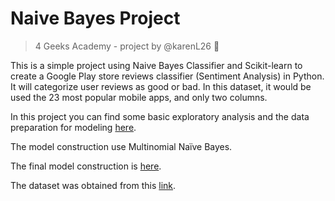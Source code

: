 # Naive Bayes Project
> 4 Geeks Academy - project by @karenL26 :elf:

This is a simple project using Naive Bayes Classifier and Scikit-learn to create a Google Play store reviews classifier (Sentiment Analysis) in Python. It will categorize user reviews as good or bad. In this dataset, it would be used the 23 most popular mobile apps, and only two columns.

In this project you can find some basic exploratory analysis and the data preparation for modeling [here](src/explore_nb.ipynb).

The model construction use Multinomial Naïve Bayes. 

The final model construction is [here](src/app.py).

The dataset was obtained from this [link](https://raw.githubusercontent.com/4GeeksAcademy/naive-bayes-project-tutorial/main/playstore_reviews_dataset.csv).